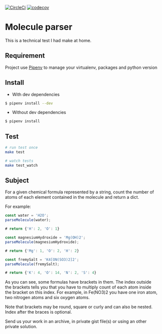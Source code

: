 [![CircleCi](https://circleci.com/gh/vschoener/molecule-parser-py/tree/master.svg?style=svg)](https://circleci.com/gh/vschoener/molecule-parser-py) [![codecov](https://codecov.io/gh/vschoener/molecule-parser-py/branch/master/graph/badge.svg)](https://codecov.io/gh/vschoener/molecule-parser-py)

# Molecule parser

This is a technical test I had make at home.

## Requirement

Project use [Pipenv](https://docs.pipenv.org/) to manage your virtualenv, packages and python version

## Install

* With dev dependencies
```bash
$ pipenv install --dev
```

* Without dev dependencies
```bash
$ pipenv install
```

## Test
```bash
# run test once
make test

# watch tests
make test_watch
```

## Subject

For a given chemical formula represented by a string, count the number of atoms of each element contained in the molecule and return a dict.

For example:

```ts
const water = 'H2O';
parseMolecule(water);

# return {'H': 2, 'O': 1}

const magnesiumHydroxide = 'Mg(OH)2';
parseMolecule(magnesiumHydroxide);

# return {'Mg': 1, 'O': 2, 'H': 2}

const fremySalt = 'K4[ON(SO3)2]2';
parseMolecule(fremySalt);

# return {'K': 4, 'O': 14, 'N': 2, 'S': 4}
```

As you can see, some formulas have brackets in them. The index outside the brackets tells you that you have to multiply count of each atom inside the bracket on this index. For example, in Fe(NO3)2 you have one iron atom, two nitrogen atoms and six oxygen atoms.

Note that brackets may be round, square or curly and can also be nested. Index after the braces is optional.

Send us your work in an archive, in private gist file(s) or using an other private solution.
